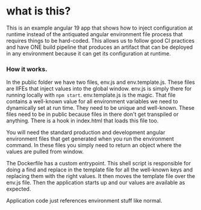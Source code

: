 # what is this?

This is an example angular 19 app that shows how to inject configuration at runtime instead of the antiquated angular environment file process that requires things to be hard-coded. This allows us to follow good CI practices and have ONE build pipeline that produces an artifact that can be deployed in any environment because it can get its configuration at runtime.

### How it works.

In the public folder we have two files, env.js and env.template.js. These files are IIFEs that inject values into the global window. env.js is simply there for running locally
with `npm start`. env.template.js is the magic. That file contains a well-known value for all environment variables we need to dynamically set at run time. They need to be unique and well-known. These files need to be in public because files in there don't get transpiled or anything. There is a hook in index.html that loads this file too.

You will need the standard production and development angular environment files that get generated when you run the environment command. In these files you simply need to return an object where the values are pulled from window.

The Dockerfile has a custom entrypoint. This shell script is responsible for doing a find and replace in the template file for all the well-known keys and replacing them with the right values. It then moves the template file over the env.js file. Then the application starts up and our values are available as expected.

Application code just references environment stuff like normal.
